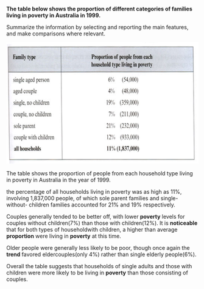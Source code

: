 **The table below shows the proportion of different categories of families living in poverty in Australia in 1999.**

Summarize the information by selecting and reporting the main features, and make comparisons where relevant.

![](/assets/4-1.jpg)

The table shows the proportion of people from each household type living in poverty in Australia in the year of 1999.

the percentage of all households living in poverty was as high as 11%, involving 1,837,000 people, of which sole parent families and single-without- children families accounted for 21% and 19% respectively.

Couples generally tended to be better off, with lower **poverty** levels for couples without children\(7%\) than those with children\(12%\). It is **noticeable** that for both types of householdwith children, a higher than average **proportion** were living in **poverty** at this time.

Older people were generally less likely to be poor, though once again the **trend** favored eldercouples\(only 4%\) rather than single elderly people\(6%\).

Overall the table suggests that households of single adults and those with children were more likely to be living in **poverty** than those consisting of couples.

